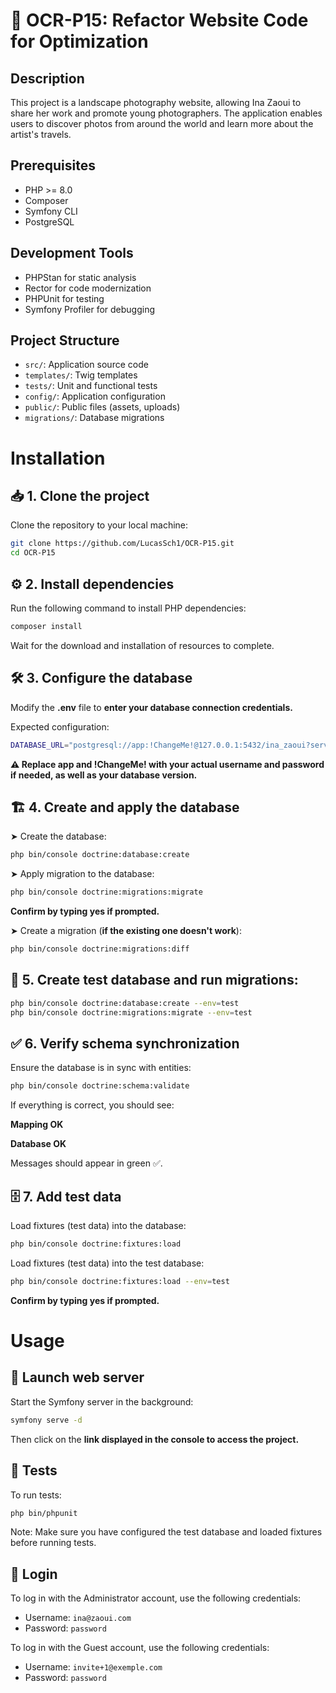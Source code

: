 # 🚀 OCR-P15: Refactor Website Code for Optimization

## Description
This project is a landscape photography website, allowing Ina Zaoui to share her work and promote young photographers. The application enables users to discover photos from around the world and learn more about the artist's travels.

## Prerequisites
- PHP >= 8.0
- Composer
- Symfony CLI
- PostgreSQL

## Development Tools
- PHPStan for static analysis
- Rector for code modernization
- PHPUnit for testing
- Symfony Profiler for debugging

## Project Structure
- `src/`: Application source code
- `templates/`: Twig templates
- `tests/`: Unit and functional tests
- `config/`: Application configuration
- `public/`: Public files (assets, uploads)
- `migrations/`: Database migrations

# Installation

## 📥 1. Clone the project
Clone the repository to your local machine:
```bash
git clone https://github.com/LucasSch1/OCR-P15.git
cd OCR-P15
```

## ⚙️ 2. Install dependencies
Run the following command to install PHP dependencies:
```bash
composer install
```
Wait for the download and installation of resources to complete.

## 🛠 3. Configure the database
Modify the **.env** file to **enter your database connection credentials.**

Expected configuration:
```bash
DATABASE_URL="postgresql://app:!ChangeMe!@127.0.0.1:5432/ina_zaoui?serverVersion=16&charset=utf8"
```
**⚠️ Replace app and !ChangeMe! with your actual username and password if needed, as well as your database version.**

## 🏗 4. Create and apply the database
➤ Create the database:
```bash
php bin/console doctrine:database:create
```
➤ Apply migration to the database:
```bash
php bin/console doctrine:migrations:migrate
```
**Confirm by typing yes if prompted.**

➤ Create a migration (**if the existing one doesn't work**):
```bash
php bin/console doctrine:migrations:diff
```

## 🔄 5. Create test database and run migrations:
```bash
php bin/console doctrine:database:create --env=test
php bin/console doctrine:migrations:migrate --env=test
```

## ✅ 6. Verify schema synchronization
Ensure the database is in sync with entities:
```bash
php bin/console doctrine:schema:validate
```
If everything is correct, you should see:

**Mapping   OK**

**Database  OK**

Messages should appear in green ✅.

## 🗄 7. Add test data
Load fixtures (test data) into the database:
```bash
php bin/console doctrine:fixtures:load
```
Load fixtures (test data) into the test database:
```bash
php bin/console doctrine:fixtures:load --env=test
```

**Confirm by typing yes if prompted.**

# Usage

## 🚀 Launch web server
Start the Symfony server in the background:
```bash
symfony serve -d
```
Then click on the **link displayed in the console to access the project.**

## 🧪 Tests
To run tests:
```bash
php bin/phpunit
```
Note: Make sure you have configured the test database and loaded fixtures before running tests.

## 🔑 Login

To log in with the Administrator account, use the following credentials:

- Username: `ina@zaoui.com`
- Password: `password`

To log in with the Guest account, use the following credentials:

- Username: `invite+1@exemple.com`
- Password: `password`
